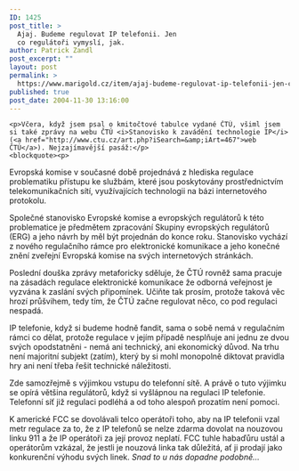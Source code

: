 ```yaml
---
ID: 1425
post_title: >
  Ajaj. Budeme regulovat IP telefonii. Jen
  co regulátoři vymyslí, jak.
author: Patrick Zandl
post_excerpt: ""
layout: post
permalink: >
  https://www.marigold.cz/item/ajaj-budeme-regulovat-ip-telefonii-jen-co-regulatori-vymysli-jak
published: true
post_date: 2004-11-30 13:16:00
---
```

	<p>Včera, když jsem psal o kmitočtové tabulce vydané ČTÚ, všiml jsem si také zprávy na webu ČTÚ <i>Stanovisko k zavádění technologie IP</i> (<a href="http://www.ctu.cz/art.php?iSearch=&amp;iArt=467">web ČTÚ</a>). Nejzajímavější pasáž:</p>
	<blockquote><p>
Evropská komise v současné době projednává z hlediska regulace problematiku přístupu ke službám, které jsou poskytovány prostřednictvím telekomunikačních sítí, využívajících technologii na bázi internetového protokolu.</p>
	<p>Společné stanovisko Evropské komise a evropských regulátorů k této problematice je předmětem zpracování Skupiny evropských regulátorů (ERG) a jeho návrh by měl být projednán do konce roku. Stanovisko vychází z nového regulačního rámce pro elektronické komunikace a jeho konečné znění zveřejní Evropská komise na svých internetových stránkách.
</p></blockquote>
	<p>Poslední douška zprávy metaforicky sděluje, že ČTÚ rovněž sama pracuje na zásadách regulace elektronické komunikace že odborná veřejnost je vyzvána k zaslání svých připomínek. Učiňte tak prosím, protože taková věc hrozí průšvihem, tedy tím, že ČTÚ začne regulovat něco, co pod regulaci nespadá. </p>
	<p>IP telefonie, když si budeme hodně fandit, sama o sobě nemá v regulačním rámci co dělat, protože regulace v jejím případě nesplňuje ani jednu ze dvou svých opodstatněni - nemá ani technický, ani ekonomický důvod. Na trhu není majoritní subjekt (zatím), který by si mohl monopolně diktovat pravidla hry ani není třeba řešit technické náležitosti. </p>
	<p>Zde samozřejmě s výjimkou vstupu do telefonní sítě. A právě o tuto výjimku se opírá většina regulátorů, když si vyšlápnou na regulaci IP telefonie. Telefonní síť již regulaci podléhá a od toho alespoň prozatím není pomoci. </p>
	<p>K americké FCC se dovolávali telco operátoři toho, aby na IP telefonii vzal metr regulace za to, že z IP telefonů se nelze zdarma dovolat na nouzovou linku 911 a že IP operátoři za její provoz neplatí. FCC tuhle habaďůru ustál a operátorům vzkázal, že jestli je nouzová linka tak důležitá, ať ji prodají jako konkurenční výhodu svých linek. <i>Snad to u nás dopadne podobně&#8230; </i>
</p>